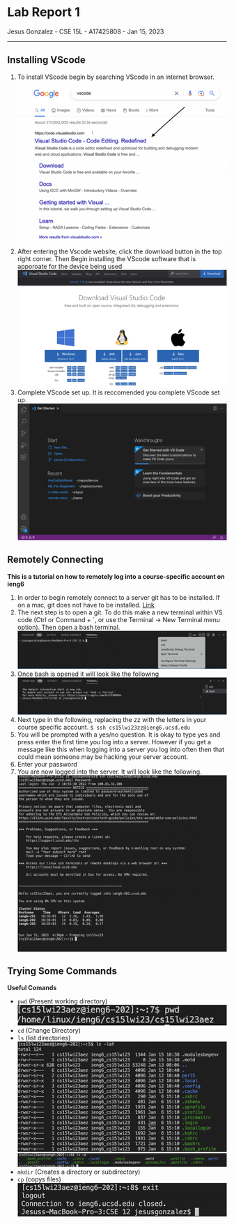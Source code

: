 # Lab Report 1
Jesus Gonzalez - CSE 15L - A17425808 - Jan 15, 2023

---
## Installing VScode
1. To install VScode begin by searching VScode in an internet browser.
![Image](VScode1.png)
2. After entering the Vscode website, click the download button in the top right corner. Then Begin installing the VScode software that is apporoate for the device being used
![Image](VScode2.png)
3. Complete VScode set up. It is reccomended you complete VScode set up.
![Image](VScode3.png)
## Remotely Connecting
**This is a tutorial on how to remotely log into a course-specific account on ieng6**
1. In order to begin remotely connect to a server git has to be installed. If on a mac, git does not have to be installed.
[Link](https://gitforwindows.org/)
2. The next step is to open a git. To do this make a new terminal within VS code (Ctrl or Command + `, or use the Terminal → New Terminal menu option). Then open a bash terminal.
![Image](Git1.png)
3. Once bash is opened it will look like the following
![Image](Git2.png)
4. Next type in the following, replacing the zz with the letters in your course specific account.
`$ ssh cs15lwi23zz@ieng6.ucsd.edu`
5. You will be prompted with a yes/no question. It is okay to type yes and press enter the first time you log into a server. However if you get a message like this when logging into a server you log into often then that could mean someone may be hacking your server account.
6. Enter your password
7. You are now logged into the server. It will look like the following.
![Image](Git3.png)
## Trying Some Commands
**Useful Comands**
* `pwd` (Present working directory)
![Image](Commands3.png)
* `cd` (Change Directory)
* `ls` (list directories)
![Image](Commands1.png)
![Image](Commands2.png)
* `mkdir` (Creates a directory or subdirectory)
* `cp` (copys files)
![Image](Commands4.png)

